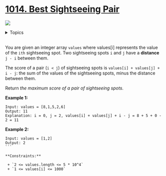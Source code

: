 # [1014. Best Sightseeing Pair](https://leetcode-cn.com/problems/best-sightseeing-pair/)

![](https://img.shields.io/badge/Difficulty-Medium-F8AF40.svg)

<details>
<summary>Topics</summary>

* [`Array`](https://leetcode.com/tag/array/)
* [`Dynamic Programming`](https://leetcode.com/tag/dynamic-programming/)

</details>
<br />

You are given an integer array `values` where values[i] represents the value of the `ith` sightseeing spot. Two sightseeing spots `i` and `j` have a **distance** `j - i` between them.

The score of a pair (`i < j`) of sightseeing spots is `values[i] + values[j] + i - j`: the sum of the values of the sightseeing spots, minus the distance between them.

Return *the maximum score of a pair of sightseeing spots*.

**Example 1:**

```
Input: values = [8,1,5,2,6]
Output: 11
Explanation: i = 0, j = 2, values[i] + values[j] + i - j = 8 + 5 + 0 - 2 = 11
```

**Example 2:**

```
Input: values = [1,2]
Output: 2
``` 

**Constraints:**

 + `2 <= values.length <= 5 * 10^4`
 + `1 <= values[i] <= 1000`
